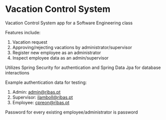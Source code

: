 # Vacation Control System

Vacation Control System app for a Software Engineering class

Features include:

1. Vacation request
2. Approving/rejecting vacations by administrator/supervisor
3. Register new employee as an administrator
4. Inspect employee data as an admin/supervisor

Utilizes Spring Security for authentication and Spring Data Jpa for database interactions

Example authentication data for testing:
1. Admin: admin@ribas.pt
2. Supervisor: ilamboll@ribas.pt
3. Employee: cpreon@ribas.pt

Password for every existing employee/administrator is password
